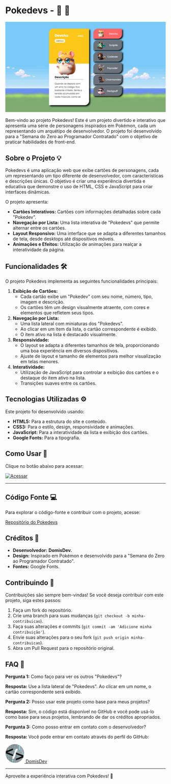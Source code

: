 
# Pokedevs -  🚀 🚀

![Pokedevs](src/imagens/iMac-24-1120x630.png)

Bem-vindo ao projeto Pokedevs! Este é um projeto divertido e interativo que apresenta uma série de personagens inspirados em Pokémon, cada um representando um arquétipo de desenvolvedor. O projeto foi desenvolvido para a "Semana do Zero ao Programador Contratado" com o objetivo de praticar habilidades de front-end.

## Sobre o Projeto 💡

Pokedevs é uma aplicação web que exibe cartões de personagens, cada um representando um tipo diferente de desenvolvedor, com características e descrições únicas. O objetivo é criar uma experiência divertida e educativa que demonstre o uso de HTML, CSS e JavaScript para criar interfaces dinâmicas.

O projeto apresenta:

*   **Cartões Interativos:** Cartões com informações detalhadas sobre cada "Pokedev".
*   **Navegação por Lista:** Uma lista interativa de "Pokedevs" que permite alternar entre os cartões.
*   **Layout Responsivo:** Uma interface que se adapta a diferentes tamanhos de tela, desde desktops até dispositivos móveis.
*   **Animações e Efeitos:** Utilização de animações para realçar a interatividade da página.

## Funcionalidades 🛠️

O projeto Pokedevs implementa as seguintes funcionalidades principais:

1.  **Exibição de Cartões:**
    *   Cada cartão exibe um "Pokedev" com seu nome, número, tipo, imagem e descrição.
    *   Os cartões têm um design visualmente atraente, com cores e elementos que refletem seus tipos.
2.  **Navegação por Lista:**
    *   Uma lista lateral com miniaturas dos "Pokedevs".
    *   Ao clicar em um item da lista, o cartão correspondente é exibido.
    *   O item ativo na lista é destacado visualmente.
3.  **Responsividade:**
    *   O layout se adapta a diferentes tamanhos de tela, proporcionando uma boa experiência em diversos dispositivos.
    *   Ajuste de layout e tamanho de elementos para melhor visualização em telas menores.
4.  **Interatividade:**
    *   Utilização de JavaScript para controlar a exibição dos cartões e o destaque do item ativo na lista.
    *   Transições suaves entre os cartões.

## Tecnologias Utilizadas ⚙️

Este projeto foi desenvolvido usando:

*   **HTML5:** Para a estrutura do site e conteúdo.
*   **CSS3:** Para o estilo, design, responsividade e animações.
*   **JavaScript:** Para a interatividade da lista e exibição dos cartões.
*   **Google Fonts:** Para a tipografia.

## Como Usar 🚀

Clique no botão abaixo para acessar:

<a href="https://domisnnet.github.io/pokedevs/" target="_blank" rel="noopener noreferrer">
   <img src="imagens/botão.webp" width="35px" height="35px" alt="Acessar">
</a>

---

## Código Fonte 💻

Para explorar o código-fonte e contribuir com o projeto, acesse:

[Repositório do Pokedevs](https://github.com/Domisnnet/pokedevs)

## Créditos 📝

*   **Desenvolvedor:** <strong>DomisDev.</strong>
*   **Design:** Inspirado em Pokémon e desenvolvido para a "Semana do Zero ao Programador Contratado".
*   **Fontes:** Google Fonts.

## Contribuindo 🤝

Contribuições são sempre bem-vindas! Se você deseja contribuir com este projeto, siga estes passos:

1.  Faça um fork do repositório.
2.  Crie uma branch para suas mudanças (`git checkout -b minha-contribuicao`).
3.  Faça suas alterações e commits (`git commit -am 'Adicione minha contribuição'`).
4.  Envie suas alterações para o seu fork (`git push origin minha-contribuicao`).
5.  Abra um Pull Request para o repositório original.

## FAQ 🤔

**Pergunta 1:** Como faço para ver os outros "Pokedevs"?

   **Resposta:** Use a lista lateral de "Pokedevs". Ao clicar em um nome, o cartão correspondente será exibido.

**Pergunta 2:** Posso usar este projeto como base para meus projetos?

   **Resposta:** Sim, o código está disponível no GitHub e você pode usá-lo como base para seus projetos, lembrando de dar os créditos apropriados.

**Pergunta 3:** Como posso entrar em contato com o desenvolvedor?

   **Resposta:** Você pode entrar em contato através do perfil do GitHub: 

<a href="https://github.com/Domisnnet">
    <img src="imagens/DomisDev.png" width="60px" height="60px" alt="Acessar perfil GitHub">
    DomisDev
</a> 

---

Aproveite a experiência interativa com Pokedevs! 🚀
